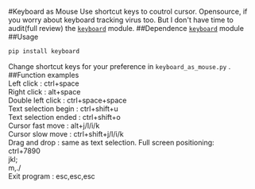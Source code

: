#Keyboard as Mouse
Use shortcut keys to coutrol cursor.
Opensource, if you worry about keyboard tracking virus too.
But I don't have time to audit(full review) the [`keyboard`](https://pypi.python.org/pypi/keyboard) module.
##Dependence
[`keyboard`](https://pypi.python.org/pypi/keyboard) module
##Usage
```cmd
pip install keyboard
```
Change shortcut keys for your preference in `keyboard_as_mouse.py` .
##Function examples  
Left  click            :        ctrl+space  
Right click            :        alt+space  
Double left click      :        ctrl+space+space  
Text selection begin   :        ctrl+shift+u  
Text selection ended   :        ctrl+shift+o  
Cursor fast move       :        alt+j/l/i/k  
Cursor slow move       :        ctrl+shift+j/l/i/k  
Drag and drop          :        same as text selection. 
Full screen positioning:  
                           ctrl+7890  
                                jkl;  
                                m,./  
Exit program           :        esc,esc,esc  

